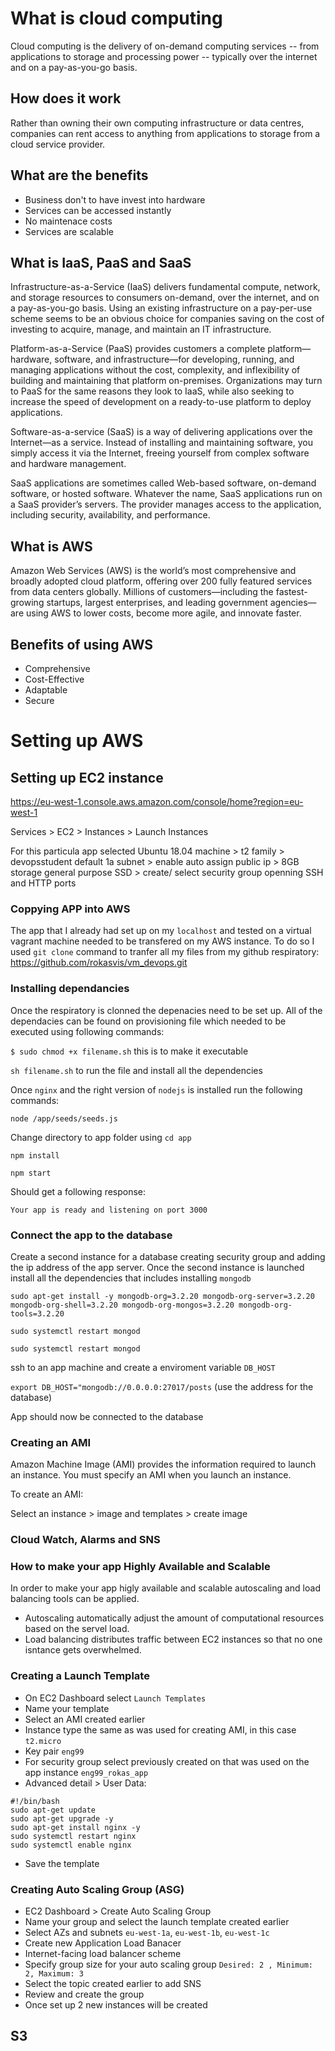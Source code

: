 # What is cloud computing

Cloud computing is the delivery of on-demand computing services -- from applications to storage and processing power -- typically over the internet and on a pay-as-you-go basis.

## How does it work

Rather than owning their own computing infrastructure or data centres, companies can rent access to anything from applications to storage from a cloud service provider.

## What are the benefits

- Business don't to have invest into hardware
- Services can be accessed instantly 
- No maintenace costs
- Services are scalable 

## What is IaaS, PaaS and SaaS

Infrastructure-as-a-Service (IaaS) delivers fundamental compute, network, and storage resources to consumers on-demand, over the internet, and on a pay-as-you-go basis. Using an existing infrastructure on a pay-per-use scheme seems to be an obvious choice for companies saving on the cost of investing to acquire, manage, and maintain an IT infrastructure. 

Platform-as-a-Service (PaaS) provides customers a complete platform—hardware, software, and infrastructure—for developing, running, and managing applications without the cost, complexity, and inflexibility of building and maintaining that platform on-premises. Organizations may turn to PaaS for the same reasons they look to IaaS, while also seeking to increase the speed of development on a ready-to-use platform to deploy applications.

Software-as-a-service (SaaS) is a way of delivering applications over the Internet—as a service. Instead of installing and maintaining software, you simply access it via the Internet, freeing yourself from complex software and hardware management.

SaaS applications are sometimes called Web-based software, on-demand software, or hosted software. Whatever the name, SaaS applications run on a SaaS provider’s servers. The provider manages access to the application, including security, availability, and performance.

## What is AWS

Amazon Web Services (AWS) is the world’s most comprehensive and broadly adopted cloud platform, offering over 200 fully featured services from data centers globally. Millions of customers—including the fastest-growing startups, largest enterprises, and leading government agencies—are using AWS to lower costs, become more agile, and innovate faster.

## Benefits of using AWS

- Comprehensive
- Cost-Effective
- Adaptable
- Secure

# Setting up AWS

## Setting up EC2 instance

https://eu-west-1.console.aws.amazon.com/console/home?region=eu-west-1

Services > EC2 > Instances > Launch Instances 

For this particula app selected Ubuntu 18.04 machine > t2 family > devopsstudent default 1a subnet > enable auto assign public ip > 8GB storage general purpose SSD > create/ select security group openning SSH and HTTP ports


### Coppying APP into AWS

The app that I already had set up on my `localhost` and tested on a virtual vagrant machine needed to be transfered on my AWS instance. To do so I used `git clone` command to tranfer all my files from my github respiratory: https://github.com/rokasvis/vm_devops.git

### Installing dependancies

Once the respiratory is clonned the depenacies need to be set up. All of the dependacies can be found on provisioning file which needed to be executed using following commands:

`$ sudo chmod +x filename.sh` this is to make it executable

`sh filename.sh` to run the file and install all the dependencies

Once `nginx` and the right version of `nodejs` is installed run the following commands: 

`node /app/seeds/seeds.js` 

Change directory to app folder using `cd app`

`npm install`

`npm start`

Should get a following response:

`Your app is ready and listening on port 3000`

### Connect the app to the database

Create a second instance for a database creating security group and adding the ip address of the app server. Once the second instance is launched install all the dependencies that includes installing `mongodb`

`sudo apt-get install -y mongodb-org=3.2.20 mongodb-org-server=3.2.20 mongodb-org-shell=3.2.20 mongodb-org-mongos=3.2.20 mongodb-org-tools=3.2.20`

`sudo systemctl restart mongod`

`sudo systemctl restart mongod`

ssh to an app machine and create a enviroment variable `DB_HOST`

`export DB_HOST="mongodb://0.0.0.0:27017/posts` (use the address for the database)

App should now be connected to the database

### Creating an AMI

Amazon Machine Image (AMI) provides the information required to launch an instance. You must specify an AMI when you launch an instance.

To create an AMI:

Select an instance > image and templates > create image 

### Cloud Watch, Alarms and SNS

### How to make your app Highly Available and Scalable


In order to make your app higly available and scalable autoscaling and load balancing tools can be applied. 

- Autoscaling automatically adjust the amount of computational resources based on the servel load.
- Load balancing distributes traffic between EC2 instances so that no one isntance gets overwhelmed.

### Creating a Launch Template 

- On EC2 Dashboard select `Launch Templates`
- Name your template
- Select an AMI created earlier
- Instance type the same as was used for creating AMI, in this case `t2.micro`
- Key pair `eng99`
- For security group select previously created on that was used on the app instance `eng99_rokas_app`
- Advanced detail > User Data:
```
#!/bin/bash 
sudo apt-get update
sudo apt-get upgrade -y
sudo apt-get install nginx -y
sudo systemctl restart nginx
sudo systemctl enable nginx
```
- Save the template

### Creating Auto Scaling Group (ASG)

- EC2 Dashboard > Create Auto Scaling Group
- Name your group and select the launch template created earlier
- Select AZs and subnets
`eu-west-1a`, `eu-west-1b`, `eu-west-1c`
- Create new Application Load Banacer
- Internet-facing load balancer scheme
- Specify group size for your auto scaling group
`Desired: 2 , Minimum: 2, Maximum: 3`
- Select the topic created earlier to add SNS 
- Review and create the group
- Once set up 2 new instances will be created

## S3








